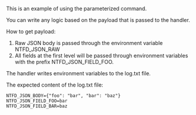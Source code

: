 This is an example of using the parameterized command.

You can write any logic based on the payload that is passed to the handler.

How to get payload:
1. Raw JSON body is passed through the environment variable NTFD_JSON_RAW
2. All fields at the first level will be passed through environment variables with the prefix NTFD_JSON_FIELD_FOO.

The handler writes environment variables to the log.txt file.

The expected content of the log.txt file:
```
NTFD_JSON_BODY={"foo": "bar", "bar": "baz"}
NTFD_JSON_FIELD_FOO=bar
NTFD_JSON_FIELD_BAR=baz
```
